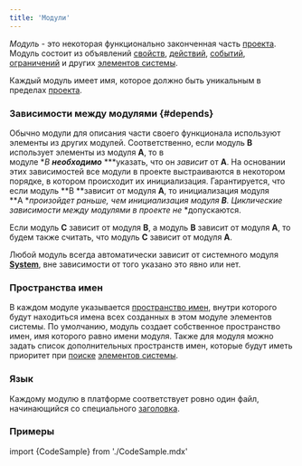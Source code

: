 ```yaml
---
title: 'Модули'
---
```


*Модуль* - это некоторая функционально законченная часть [проекта](Проекты.md). Модуль состоит из объявлений [с](Идентификация_элементов.md)[войств](Свойства.md), [действий](Действия.md), [событий](События.md), [ограничений](Ограничения.md) и других [элементов системы](Именование.md).

Каждый модуль имеет имя, которое должно быть уникальным в пределах [проекта](Проекты.md).

### Зависимости между модулями {#depends}

Обычно модули для описания части своего функционала используют элементы из других модулей. Соответственно, если модуль **B** использует элементы из модуля **A**, то в модуле **B **необходимо*** ***указать, что он *зависит* от **A**. На основании этих зависимостей все модули в проекте выстраиваются в некотором порядке, в котором происходит их инициализация. Гарантируется, что если модуль **B **зависит от модуля **A**, то инициализация модуля **A **произойдет раньше, чем инициализация модуля **B**. Циклические зависимости между модулями в проекте не* *допускаются.  

Если модуль **C** зависит от модуля **B**, а модуль **B** зависит от модуля **A**, то будем также считать, что модуль **С** зависит от модуля **A**.

Любой модуль всегда автоматически зависит от системного модуля **[System](https://github.com/lsfusion/platform/blob/master/server/src/main/lsfusion/system/System.lsf)**, вне зависимости от того указано это явно или нет.

### Пространства имен

В каждом модуле указывается [пространство имен](Именование.md#namespace), внутри которого будут находиться имена всех созданных в этом модуле элементов системы. По умолчанию, модуль создает собственное пространство имен, имя которого равно имени модуля. Также для модуля можно задать список дополнительных пространств имен, которые будут иметь приоритет при [поиске](Поиск.md) [элементов системы](Идентификация_элементов.md).

### Язык

Каждому модулю в платформе соответствует ровно один файл, начинающийся со специального [заголовка](Заголовок_модуля.md).

### Примеры

import {CodeSample} from './CodeSample.mdx'

<CodeSample url="https://ru-documentation.lsfusion.org/sample?file=ModuleSample"/>
